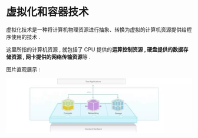 # 虚拟化和容器技术

虚拟化技术是一种将计算机物理资源进行抽象、转换为虚拟的计算机资源提供给程序使用的技术 .

这里所指的计算机资源 , 就包括了 CPU 提供的**运算控制资源 , **硬盘提供的**数据存储资源 , **网卡提供的**网络传输资源**等 . 

图片直观展示 : 

![](/assets/jisuanjiziyuan.png)

